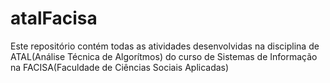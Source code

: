# atalFacisa

Este repositório contém todas as atividades desenvolvidas na disciplina de ATAL(Análise Técnica de Algorítmos) do curso de Sistemas de Informação na FACISA(Faculdade de Ciências Sociais Aplicadas)

